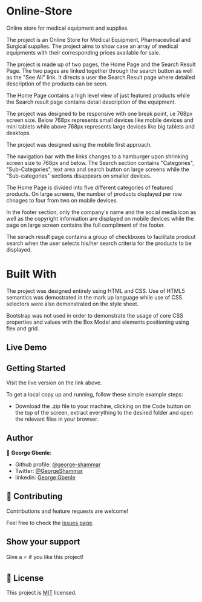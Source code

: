 # Online-Store
Online store for medical equipment and supplies.

The project is an Online Store for Medical Equipment, Pharmaceutical and Surgical supplies. The project aims to show case an array of medical equipments with their corresponding prices available for sale.

The project is made up of two pages, the Home Page and the Search Result Page. The two pages are linked together through the search button as well as the "See All" link. It directs a user the Search Result page where detailed description of the products can be seen.

The Home Page contains a high level view of just featured products while the Search result page contains detail description of the equipment.

The project was designed to be responsive with one break point, i.e 768px screen size. Below 768px represents small devices like mobile devices and mini tablets while above 768px represents large devices like big tablets and desktops.

The project was designed using the mobile first approach.

The navigation bar with the links changes to a hamburger upon shrinking screen size to 768px and below. 
The Search section contains "Categories", "Sub-Categories", text area and search button on large screens while the "Sub-categories" sections disappears on smaller devices.

The Home Page is divided into five different categories of featured products. On large screens, the number of products displayed per row chnages to four from two on mobile devices.

In the footer section, only the company's name and the social media icon as well as the copyright information are displayed on mobile devices while the page on large screen contains the full compliment of the footer.

The serach result page contains a group of checkboxes to facilitate prodcut search when the user selects his/her search criteria for the products to be displayed.

 

# Built With

 The project was designed entirely using HTML and CSS.
 Use of HTML5 semantics was demostrated in the mark up language while use of CSS selectors were also demonstrated on the style sheet.

 Bootstrap was not used in order to demonstrate the usage of core CSS properties and values with the Box Model and elements positioning using flex and grid.


## Live Demo




## Getting Started

Visit the live version on the link above.

To get a local copy up and running, follow these simple example steps:

- Download the .zip file to your machine, clicking on the Code button on the top of the screen, extract everything to the desired folder and open the relevant files in your browser.

## Author

👤 **George Gbenle**:
- Github profile: [@george-shammar](https://github.com/george-shammar)
- Twitter: [@GeorgeShammar](https://twitter.com/GeorgeShammar)
- linkedin: [George Gbenle](https://www.linkedin.com/in/george-g-5414091b7/)
    
## 🤝 Contributing

Contributions and feature requests are welcome!  

Feel free to check the [issues page](https://github.com/gscarv13/Newsweek-clone/issues).

## Show your support

Give a ⭐️ if you like this project!

## 📝 License

This project is [MIT](https://opensource.org/licenses/mit-license.php) licensed.